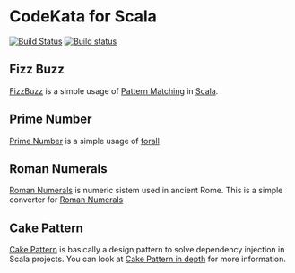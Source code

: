 CodeKata for Scala
===

[![Build Status](https://travis-ci.org/rayyildiz/codekata-scala.png?branch=master)](https://travis-ci.org/rayyildiz/codekata-scala)
[![Build status](https://ci.appveyor.com/api/projects/status/baof0y448uo9qldq?svg=true)](https://ci.appveyor.com/project/rayyildiz/codekata-scala)


Fizz Buzz
---

[FizzBuzz](fizz-buzz/README.md) is a simple usage of [Pattern Matching](https://en.wikipedia.org/wiki/Pattern_matching) in [Scala](https://www.scala-lang.org/).


Prime Number
---

[Prime Number](prime-number/README.md) is a simple usage of
[forall](http://www.scala-lang.org/api/current/scala/collection/immutable/List.html#forall(p:A=>Boolean):Boolean)


Roman Numerals
---

[Roman Numerals](roman-numerals/README.md) is numeric sistem used in ancient Rome. This is a simple converter for [Roman Numerals](https://en.wikipedia.org/wiki/Roman_numerals)


Cake Pattern
---

[Cake Pattern](cake-pattern/README.md) is basically a design pattern to solve dependency injection in Scala projects. You can look at [Cake Pattern in depth](http://www.cakesolutions.net/teamblogs/2011/12/15/dependency-injection-vs-cake-pattern) for more information.



